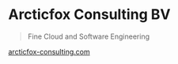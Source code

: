 # Arcticfox Consulting BV

> Fine Cloud and Software Engineering

[arcticfox-consulting.com](https://arcticfox-consulting.com/)
